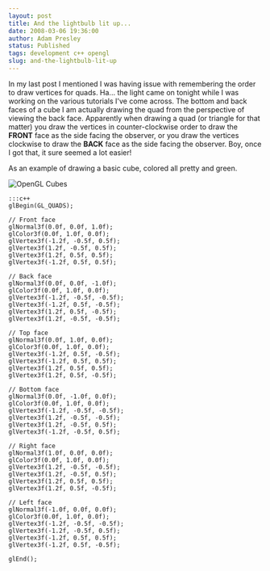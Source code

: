 ```yaml
---
layout: post
title: And the lightbulb lit up...
date: 2008-03-06 19:36:00
author: Adam Presley
status: Published
tags: development c++ opengl
slug: and-the-lightbulb-lit-up
---
```


In my last post I mentioned I was having issue with remembering the
order to draw vertices for quads. Ha... the light came on tonight while
I was working on the various tutorials I've come across. The bottom and
back faces of a cube I am actually drawing the quad from the perspective
of viewing the back face. Apparently when drawing a quad (or triangle
for that matter) you draw the vertices in counter-clockwise order to
draw the **FRONT** face as the side facing the observer, or you draw the
vertices clockwise to draw the **BACK** face as the side facing the
observer. Boy, once I got that, it sure seemed a lot easier!

As an example of drawing a basic cube, colored all pretty and green.

![OpenGL Cubes](http://s3.amazonaws.com/www.adampresley.com/posts/openglblocksscreenie.jpg)

	:::c++
	glBegin(GL_QUADS);

	// Front face
	glNormal3f(0.0f, 0.0f, 1.0f);
	glColor3f(0.0f, 1.0f, 0.0f);
	glVertex3f(-1.2f, -0.5f, 0.5f);
	glVertex3f(1.2f, -0.5f, 0.5f);
	glVertex3f(1.2f, 0.5f, 0.5f);
	glVertex3f(-1.2f, 0.5f, 0.5f);

	// Back face
	glNormal3f(0.0f, 0.0f, -1.0f);
	glColor3f(0.0f, 1.0f, 0.0f);
	glVertex3f(-1.2f, -0.5f, -0.5f);
	glVertex3f(-1.2f, 0.5f, -0.5f);
	glVertex3f(1.2f, 0.5f, -0.5f);
	glVertex3f(1.2f, -0.5f, -0.5f);

	// Top face
	glNormal3f(0.0f, 1.0f, 0.0f);
	glColor3f(0.0f, 1.0f, 0.0f);
	glVertex3f(-1.2f, 0.5f, -0.5f);
	glVertex3f(-1.2f, 0.5f, 0.5f);
	glVertex3f(1.2f, 0.5f, 0.5f);
	glVertex3f(1.2f, 0.5f, -0.5f);

	// Bottom face
	glNormal3f(0.0f, -1.0f, 0.0f);
	glColor3f(0.0f, 1.0f, 0.0f);
	glVertex3f(-1.2f, -0.5f, -0.5f);
	glVertex3f(1.2f, -0.5f, -0.5f);
	glVertex3f(1.2f, -0.5f, 0.5f);
	glVertex3f(-1.2f, -0.5f, 0.5f);

	// Right face
	glNormal3f(1.0f, 0.0f, 0.0f);
	glColor3f(0.0f, 1.0f, 0.0f);
	glVertex3f(1.2f, -0.5f, -0.5f);
	glVertex3f(1.2f, -0.5f, 0.5f);
	glVertex3f(1.2f, 0.5f, 0.5f);
	glVertex3f(1.2f, 0.5f, -0.5f);

	// Left face
	glNormal3f(-1.0f, 0.0f, 0.0f);
	glColor3f(0.0f, 1.0f, 0.0f);
	glVertex3f(-1.2f, -0.5f, -0.5f);
	glVertex3f(-1.2f, -0.5f, 0.5f);
	glVertex3f(-1.2f, 0.5f, 0.5f);
	glVertex3f(-1.2f, 0.5f, -0.5f);

	glEnd();
